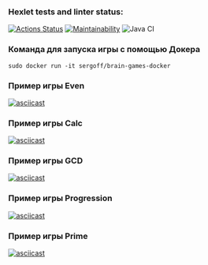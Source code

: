 ### Hexlet tests and linter status:
[![Actions Status](https://github.com/Sergoff1/java-project-lvl1/workflows/hexlet-check/badge.svg)](https://github.com/Sergoff1/java-project-lvl1/actions)
[![Maintainability](https://api.codeclimate.com/v1/badges/dc88a98a32ed063b74a4/maintainability)](https://codeclimate.com/github/Sergoff1/java-project-lvl1/maintainability)
![Java CI](https://github.com/Sergoff1/java-project-lvl1/workflows/Java%20CI/badge.svg)

### Команда для запуска игры с помощью Докера
    sudo docker run -it sergoff/brain-games-docker

### Пример игры Even
[![asciicast](https://asciinema.org/a/QzIhjQtiXSABccPLunf8pafe2.svg)](https://asciinema.org/a/QzIhjQtiXSABccPLunf8pafe2)

### Пример игры Calc
[![asciicast](https://asciinema.org/a/0QNXurW9e0dyhyAwKQX7T5Jis.svg)](https://asciinema.org/a/0QNXurW9e0dyhyAwKQX7T5Jis)

### Пример игры GCD
[![asciicast](https://asciinema.org/a/UYKMOtducRluV3UsG3QojXLxO.svg)](https://asciinema.org/a/UYKMOtducRluV3UsG3QojXLxO)

### Пример игры Progression
[![asciicast](https://asciinema.org/a/mvkn8K6od19J28x9Hv39h7Rg9.svg)](https://asciinema.org/a/mvkn8K6od19J28x9Hv39h7Rg9)

### Пример игры Prime
[![asciicast](https://asciinema.org/a/JG1MzPiwRQdXqOAZgTLGVAkVC.svg)](https://asciinema.org/a/JG1MzPiwRQdXqOAZgTLGVAkVC)
